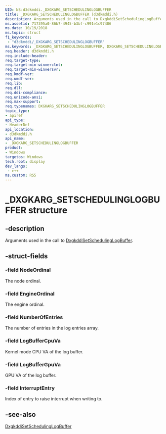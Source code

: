 ```yaml
---
UID: NS:d3dkmddi._DXGKARG_SETSCHEDULINGLOGBUFFER
title: _DXGKARG_SETSCHEDULINGLOGBUFFER (d3dkmddi.h)
description: Arguments used in the call to DxgkddiSetSchedulingLogBuffer.
ms.assetid: 717395a0-86b7-4945-b3bf-c991e1c97406
ms.date: 10/19/2018
ms.topic: struct
f1_keywords:
 - "d3dkmddi/_DXGKARG_SETSCHEDULINGLOGBUFFER"
ms.keywords: _DXGKARG_SETSCHEDULINGLOGBUFFER, DXGKARG_SETSCHEDULINGLOGBUFFER,
req.header: d3dkmddi.h
req.include-header:
req.target-type:
req.target-min-winverclnt:
req.target-min-winversvr:
req.kmdf-ver:
req.umdf-ver:
req.lib:
req.dll:
req.ddi-compliance:
req.unicode-ansi:
req.max-support:
req.typenames: DXGKARG_SETSCHEDULINGLOGBUFFER
topic_type:
- apiref
api_type:
- HeaderDef
api_location:
- d3dkmddi.h
api_name:
- _DXGKARG_SETSCHEDULINGLOGBUFFER
product:
- Windows
targetos: Windows
tech.root: display
dev_langs:
 - c++
ms.custom: RS5
---
```


# _DXGKARG_SETSCHEDULINGLOGBUFFER structure

## -description

Arguments used in the call to [DxgkddiSetSchedulingLogBuffer](nc-d3dkmddi-dxgkddi_setschedulinglogbuffer.md).

## -struct-fields

### -field NodeOrdinal

The node ordinal.

### -field EngineOrdinal

 The engine ordinal.

### -field NumberOfEntries

The number of entries in the log entries array.

### -field LogBufferCpuVa

Kernel mode CPU VA of the log buffer.

### -field LogBufferGpuVa

GPU VA of the log buffer.

### -field InterruptEntry

Index of entry to raise interrupt when writing to.


## -see-also

[DxgkddiSetSchedulingLogBuffer](nc-d3dkmddi-dxgkddi_setschedulinglogbuffer.md)
